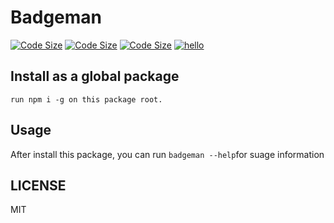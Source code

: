 # Badgeman

[//]: # (inserted by Badgeman)
[![Code Size](https://img.shields.io/github/languages/code-size/JaydenLiang/badgeman.svg?style=flat)]() [![Code Size](https://img.shields.io/github/repo-size/JaydenLiang/badgeman.svg?style=flat)]() [![Code Size](https://img.shields.io/github/tag/JaydenLiang/badgeman.svg?style=flat)]() [![hello](https://img.shields.io/endpoint.svg?url=https%3A%2F%2Fraw.githubusercontent.com%2FJaydenLiang%2Fbadgeman%2Fdevelop%2Fmetadata%2Fbadges%2Fbadge-3&style=flat)]()

## Install as a global package

`run npm i -g on this package root.`

## Usage

After install this package, you can run `badgeman --help`for suage information

## LICENSE

MIT
